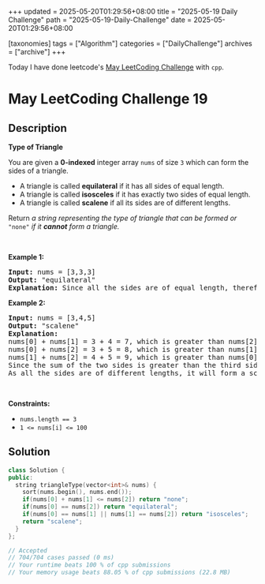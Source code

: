 +++
updated = 2025-05-20T01:29:56+08:00
title = "2025-05-19 Daily Challenge"
path = "2025-05-19-Daily-Challenge"
date = 2025-05-20T01:29:56+08:00

[taxonomies]
tags = ["Algorithm"]
categories = ["DailyChallenge"]
archives = ["archive"]
+++

Today I have done leetcode's [May LeetCoding Challenge](https://leetcode.com/problems/type-of-triangle/) with `cpp`.

<!-- more -->

# May LeetCoding Challenge 19

## Description

**Type of Triangle**

<p>You are given a <strong>0-indexed</strong> integer array <code>nums</code> of size <code>3</code> which can form the sides of a triangle.</p>

<ul>
	<li>A triangle is called <strong>equilateral</strong> if it has all sides of equal length.</li>
	<li>A triangle is called <strong>isosceles</strong> if it has exactly two sides of equal length.</li>
	<li>A triangle is called <strong>scalene</strong> if all its sides are of different lengths.</li>
</ul>

<p>Return <em>a string representing</em> <em>the type of triangle that can be formed </em><em>or </em><code>&quot;none&quot;</code><em> if it <strong>cannot</strong> form a triangle.</em></p>

<p>&nbsp;</p>
<p><strong class="example">Example 1:</strong></p>

<pre>
<strong>Input:</strong> nums = [3,3,3]
<strong>Output:</strong> &quot;equilateral&quot;
<strong>Explanation:</strong> Since all the sides are of equal length, therefore, it will form an equilateral triangle.
</pre>

<p><strong class="example">Example 2:</strong></p>

<pre>
<strong>Input:</strong> nums = [3,4,5]
<strong>Output:</strong> &quot;scalene&quot;
<strong>Explanation:</strong> 
nums[0] + nums[1] = 3 + 4 = 7, which is greater than nums[2] = 5.
nums[0] + nums[2] = 3 + 5 = 8, which is greater than nums[1] = 4.
nums[1] + nums[2] = 4 + 5 = 9, which is greater than nums[0] = 3. 
Since the sum of the two sides is greater than the third side for all three cases, therefore, it can form a triangle.
As all the sides are of different lengths, it will form a scalene triangle.
</pre>

<p>&nbsp;</p>
<p><strong>Constraints:</strong></p>

<ul>
	<li><code>nums.length == 3</code></li>
	<li><code>1 &lt;= nums[i] &lt;= 100</code></li>
</ul>


## Solution

``` cpp
class Solution {
public:
  string triangleType(vector<int>& nums) {
    sort(nums.begin(), nums.end());
    if(nums[0] + nums[1] <= nums[2]) return "none";
    if(nums[0] == nums[2]) return "equilateral";
    if(nums[0] == nums[1] || nums[1] == nums[2]) return "isosceles";
    return "scalene";
  }
};

// Accepted
// 704/704 cases passed (0 ms)
// Your runtime beats 100 % of cpp submissions
// Your memory usage beats 88.05 % of cpp submissions (22.8 MB)
```
